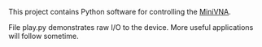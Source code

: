 This project contains Python software for controlling the [MiniVNA](http://www.miniradiosolutions.com/miniVNA.php).

File play.py demonstrates raw I/O to the device.  More useful applications will follow sometime.
